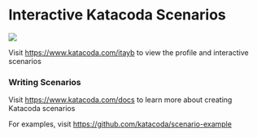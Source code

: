 # Interactive Katacoda Scenarios

[![](http://shields.katacoda.com/katacoda/itayb/count.svg)](https://www.katacoda.com/itayb "Get your profile on Katacoda.com")

Visit https://www.katacoda.com/itayb to view the profile and interactive scenarios

### Writing Scenarios
Visit https://www.katacoda.com/docs to learn more about creating Katacoda scenarios

For examples, visit https://github.com/katacoda/scenario-example
